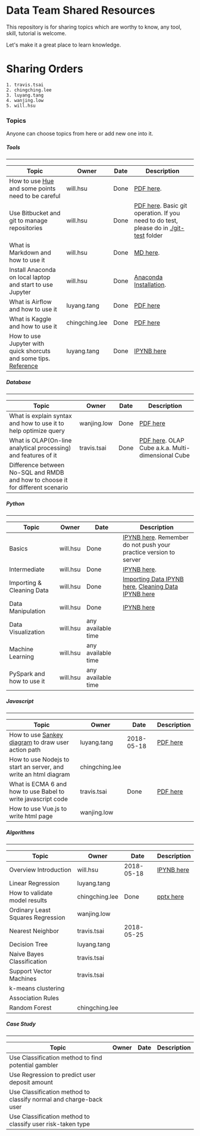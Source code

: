 # Data Team Shared Resources

This repository is for sharing topics which are worthy to know, any tool, skill, tutorial is welcome.

Let's make it a great place to learn knowledge.

# Sharing Orders
    1. travis.tsai
    2. chingching.lee
    3. luyang.tang
    4. wanjing.low
    5. will.hsu

### Topics

Anyone can choose topics from here or add new one into it.

##### Tools
---
| Topic | Owner| Date | Description |
| ----- | ---- | ---- | ----------- |
| How to use [Hue](https://hue.bi.intouchgames.co.uk:8888) and some points need to be careful | will.hsu | Done | [PDF here](https://confluence.mfortune.co.uk/display/DABI/Knowledge+Share+Slides?preview=/26821121/26821149/Hue%20Tutorial%20(1).pdf). |
| Use Bitbucket and git to manage repositories | will.hsu | Done | [PDF here](https://confluence.mfortune.co.uk/display/DABI/Knowledge+Share+Slides?preview=/26821121/26821134/Git%20Tutorial.pdf). Basic git operation. If you need to do test, please do in [./git-test](./git-test) folder |
| What is Markdown and how to use it | will.hsu| Done | [MD here](./Markdown/README.md). |
| Install Anaconda on local laptop and start to use Jupyter | will.hsu | Done | [Anaconda Installation](https://conda.io/docs/user-guide/install/index.html). |
| What is Airflow and how to use it | luyang.tang | Done |[PDF here](https://confluence.mfortune.co.uk/display/DABI/Knowledge+Share+Slides?preview=/26821121/26823806/airflow.pdf) |
| What is Kaggle and how to use it | chingching.lee | Done |[PDF here](https://confluence.mfortune.co.uk/display/DABI/Knowledge+Share+Slides?preview=/26821121/26825333/What%20is%20Kaggle%20and%20how%20to%20use%20it.pdf) |
| How to use Jupyter with quick shorcuts and some tips. [Reference](https://www.dataquest.io/blog/jupyter-notebook-tips-tricks-shortcuts/) | luyang.tang | Done |[IPYNB here](./Python/Jupyter-keyboard-shortcut.ipynb) |

##### Database
---
| Topic | Owner| Date | Description |
| ----- | ---- | ---- | ----------- |
| What is explain syntax and how to use it to help optimize query | wanjing.low | Done |[PDF here](https://confluence.mfortune.co.uk/download/attachments/26821121/Explain%20syntax.pptx?version=2&modificationDate=1525420792481&api=v2) |
| What is OLAP(On-line analytical processing) and features of it | travis.tsai | Done |[PDF here](https://confluence.mfortune.co.uk/display/DABI/Knowledge+Share+Slides?preview=/26821121/26823727/OLAP.pdf). OLAP Cube a.k.a. Multi-dimensional Cube |
| Difference between No-SQL and RMDB and how to choose it for different scenario | | | |

##### Python
---
| Topic | Owner| Date | Description |
| ----- | ---- | ---- | ----------- |
| Basics | will.hsu | Done | [IPYNB here](./Python/Python-basics.ipynb). Remember do not push your practice version to server |
| Intermediate | will.hsu | Done | [IPYNB here](./Python/Python-intermediates.ipynb). |
| Importing & Cleaning Data | will.hsu | Done | [Importing Data IPYNB here](./Python/Python-importing-data.ipynb), [Cleaning Data IPYNB here](./Python/Python-cleaning-data.ipynb) |
| Data Manipulation | will.hsu | Done | [IPYNB here](./Python/Python-manipulating-data.ipynb) |
| Data Visualization | will.hsu | any available time | |
| Machine Learning | will.hsu | any available time | |
| PySpark and how to use it | will.hsu | any available time | |

##### Javascript
---
| Topic | Owner| Date | Description |
| ----- | ---- | ---- | ----------- |
| How to use [Sankey diagram](https://developers.google.com/chart/interactive/docs/gallery/sankey) to draw user action path | luyang.tang | 2018-05-18 |[PDF here](https://confluence.mfortune.co.uk/download/attachments/26821121/sankey-diagram-d3.pdf?version=1&modificationDate=1524825765231&api=v2) |
| How to use Nodejs to start an server, and write an html diagram | chingching.lee | | |
| What is ECMA 6 and how to use Babel to write javascript code | travis.tsai | Done |[PDF here](https://confluence.mfortune.co.uk/display/DABI/Knowledge+Share+Slides?preview=/26821121/26825651/ES6.pdf)|
| How to use Vue.js to write html page | wanjing.low | | |

##### Algorithms
---
| Topic | Owner| Date | Description |
| ----- | ---- | ---- | ----------- |
| Overview Introduction | will.hsu | 2018-05-18 | [IPYNB here](./ML/Introduction/ml-introduction.ipynb) |
| Linear Regression | luyang.tang | | |
| How to validate model results | chingching.lee | Done | [pptx here](https://confluence.mfortune.co.uk/display/DABI/Knowledge+Share+Slides?preview=/26821121/26825922/How%20to%20validate%20model%20results%20-%2020180511.pptx) |
| Ordinary Least Squares Regression | wanjing.low | | |
| Nearest Neighbor | travis.tsai | 2018-05-25 | |
| Decision Tree | luyang.tang | | |
| Naive Bayes Classification | travis.tsai | | |
| Support Vector Machines | travis.tsai | | |
| k-means clustering | | | |
| Association Rules | | | |
| Random Forest | chingching.lee | | |

##### Case Study
---
| Topic | Owner| Date | Description |
| ----- | ---- | ---- | ----------- |
| Use Classification method to find potential gambler | | | |
| Use Regression to predict user deposit amount | | | |
| Use Classification method to classify normal and charge-back user | | | |
| Use Classification method to classify user risk-taken type | | | |
